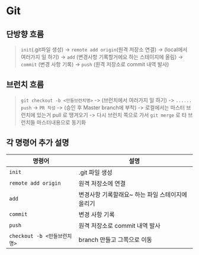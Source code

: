 # Git

## 단방향 흐름
> `init`(.git파일 생성) -> `remote add origin`(원격 저장소 연결) -> (local에서 여러가지 일 하기) -> `add` (변경사항 기록할거에요 하는 스테이지에 올림) -> `commit` (변경 사항 기록) -> `push` (원격 저장소로 commit 내역 발사) 

## 브런치 흐름
> `git checkout -b <만들브런치명>` -> (브런치에서 여러가지 일 하기) -> `...... push` -> `PR 작성` -> (승인 후 Master branch에 부착) -> 로컬에서는 마스터 브런치에 있는거 pull 로 땡겨오기 -> 다시 브런치 쪽으로 가서 `git merge` 로 타 브런치들 마스터내용으로 동기화


## 각 명령어 추가 설명
|명령어|설명|
|--|--|
|`init`|.git 파일 생성|
|`remote add origin`|원격 저장소에 연결|
|`add`|변경사항 기록할래요~ 하는 파일 스테이지에 올리기|
|`commit`|변경 사항 기록|
|`push`|원격 저장소로 commit 내역 발사|
|`checkout -b <만들브런치명>`|branch 만들고 그쪽으로 이동|

